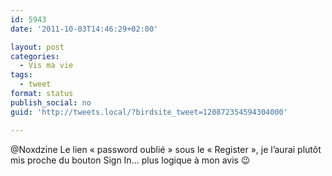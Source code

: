 ```yaml
---
id: 5943
date: '2011-10-03T14:46:29+02:00'

layout: post
categories:
  - Vis ma vie
tags:
  - tweet
format: status
publish_social: no
guid: 'http://tweets.local/?birdsite_tweet=120872354594304000'

---
```


@Noxdzine Le lien « password oublié » sous le « Register », je l’aurai plutôt mis proche du bouton Sign In… plus logique à mon avis 😉